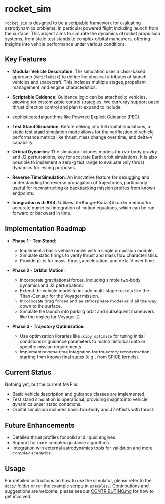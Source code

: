 # rocket_sim

`rocket_sim` is designed to be a scriptable framework for evaluating
astrodynamics problems, in particular powered flight including launch
from the surface. This project aims to simulate the dynamics of
rocket propulsion systems, from static test stands to complex orbital
maneuvers, offering insights into vehicle performance under various
conditions.

## Key Features

- **Modular Vehicle Description**: The simulation uses a class-based
  approach (`VehicleDesc`) to define the physical attributes of
  launch vehicles and spacecraft. This includes multiple stages,
  propellant management, and engine characteristics.

- **Scriptable Guidance**: Guidance logic can be attached to vehicles,
  allowing for customizable control strategies. We currently support
  basic thrust direction control and plan to expand to include
- sophisticated algorithms like Powered Explicit Guidance (PEG).

- **Test Stand Simulation**: Before delving into full orbital 
  simulations, a static test stand simulation mode allows for the
  verification of vehicle performance metrics like thrust, mass
  change over time, and delta-V capability.

- **Orbital Dynamics**: The simulator includes models for two-body
  gravity and J2 perturbations, key for accurate Earth orbit
  simulations. It is also possible to implement a zero-g test range
  to evaluate only thrust dynamics for testing purposes.

- **Reverse Time Simulation**: An innovative feature for debugging
  and understanding the reverse propagation of trajectories,
  particularly useful for reconstructing or backtracking mission
  profiles from known endpoints.

- **Integration with RK4**: Utilizes the Runge-Kutta 4th order
  method for accurate numerical integration of motion equations,
  which can be run forward or backward in time.

## Implementation Roadmap

- **Phase 1 - Test Stand**:
  - Implement a basic vehicle model with a single propulsion module.
  - Simulate static firings to verify thrust and mass flow
    characteristics.
  - Provide plots for mass, thrust, acceleration, and delta-V over time.

- **Phase 2 - Orbital Motion**:
  - Incorporate gravitational forces, including simple two-body
    dynamics and J2 perturbations.
  - Extend the vehicle model to include multi-stage rockets like the
    Titan-Centaur for the Voyager mission.
  - Incorporate drag forces and an atmosphere model valid all the way
    down to the surface.
  - Simulate the launch into parking orbit and subsequent maneuvers
    like the dogleg for Voyager 2.

- **Phase 3 - Trajectory Optimization**:
  - Use optimization libraries like `scipy.optimize` for tuning
    initial conditions or guidance parameters to match historical data
    or specific mission requirements.
  - Implement reverse time integration for trajectory reconstruction,
    starting from known final states (e.g., from SPICE kernels).

## Current Status
Nothing yet, but the current MVP is:

- Basic vehicle description and guidance classes are implemented.
- Test stand simulation is operational, providing insights into
  vehicle dynamics under static conditions.
- Orbital simulation includes basic two-body and J2 effects with thrust.

## Future Enhancements

- Detailed thrust profiles for solid and liquid engines.
- Support for more complex guidance algorithms.
- Integration with external astrodynamics tools for validation and
  more complex scenarios.

## Usage

For detailed instructions on how to use the simulator, please refer to
the `docs/` folder or run the example scripts in `examples/`.
Contributions and suggestions are welcome; please see our
[CONTRIBUTING.md](CONTRIBUTING.md) for how to get involved.
